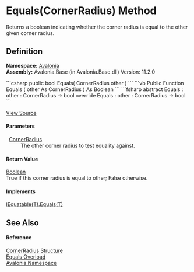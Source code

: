 # Equals(CornerRadius) Method


Returns a boolean indicating whether the corner radius is equal to the other given corner radius.



## Definition
**Namespace:** <a href="N_Avalonia">Avalonia</a>  
**Assembly:** Avalonia.Base (in Avalonia.Base.dll) Version: 11.2.0

<Tabs groupId="api-code-preview">
<TabItem value="csharp" label="C#">
```csharp
public bool Equals(
	CornerRadius other
)
```
</TabItem>
<TabItem value="vb" label="VB">
```vb
Public Function Equals ( 
	other As CornerRadius
) As Boolean
```
</TabItem>
<TabItem value="fsharp" label="F#">
```fsharp
abstract Equals : 
        other : CornerRadius -> bool 
override Equals : 
        other : CornerRadius -> bool 
```
</TabItem>
</Tabs>



<a href="https://github.com/AvaloniaUI/Avalonia/tree/master/src/Avalonia.Base/CornerRadius.cs#L69" title="View the source code">View Source</a>



#### Parameters
<dl><dt>  <a href="T_Avalonia_CornerRadius">CornerRadius</a></dt><dd>The other corner radius to test equality against.</dd></dl>

#### Return Value
<a href="https://learn.microsoft.com/dotnet/api/system.boolean" target="_blank" rel="noopener noreferrer">Boolean</a>  
True if this corner radius is equal to other; False otherwise.

#### Implements
<a href="https://learn.microsoft.com/dotnet/api/system.iequatable-1.equals" target="_blank" rel="noopener noreferrer">IEquatable(T).Equals(T)</a>  


## See Also


#### Reference
<a href="T_Avalonia_CornerRadius">CornerRadius Structure</a>  
<a href="Overload_Avalonia_CornerRadius_Equals">Equals Overload</a>  
<a href="N_Avalonia">Avalonia Namespace</a>  

